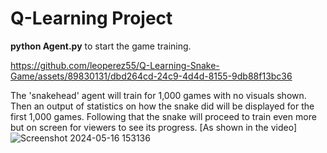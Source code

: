 # Q-Learning Project

**python Agent.py** to start the game training.

https://github.com/leoperez55/Q-Learning-Snake-Game/assets/89830131/dbd264cd-24c9-4d4d-8155-9db88f13bc36


The 'snakehead' agent will train for 1,000 games with no visuals shown. Then an output of statistics on how the
snake did will be displayed for the first 1,000 games. Following that the snake will proceed to train even more but 
on screen for viewers to see its progress. [As shown in the video]
![Screenshot 2024-05-16 153136](https://github.com/leoperez55/Q-Learning-Snake-Game/assets/89830131/bdb29eed-20db-44e7-ae49-0bbf65385a3e)
